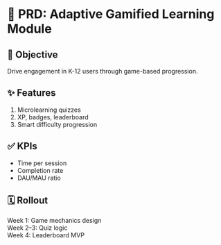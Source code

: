 # 📘 PRD: Adaptive Gamified Learning Module

## 🎯 Objective
Drive engagement in K-12 users through game-based progression.

## ✨ Features
1. Microlearning quizzes
2. XP, badges, leaderboard
3. Smart difficulty progression

## ✅ KPIs
- Time per session
- Completion rate
- DAU/MAU ratio

## 🗓 Rollout
Week 1: Game mechanics design  
Week 2–3: Quiz logic  
Week 4: Leaderboard MVP
